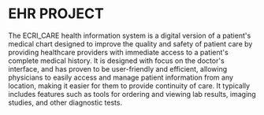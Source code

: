 # EHR PROJECT

The ECRI_CARE health information system is a digital version of a patient's medical chart designed to improve the quality and safety of patient care by providing healthcare providers with immediate access to a patient's complete medical history.
It is designed with focus on the doctor's interface, and has proven to be user-friendly and efficient, allowing physicians to easily access and manage patient information from any location, making it easier for them to provide continuity of care. It typically includes features such as tools for ordering and viewing lab results, imaging studies, and other diagnostic tests.
